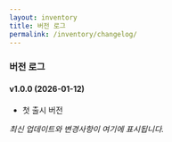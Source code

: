```yaml
---
layout: inventory
title: 버전 로그
permalink: /inventory/changelog/
---
```


### 버전 로그

#### v1.0.0 (2026-01-12)
- 첫 출시 버전

*최신 업데이트와 변경사항이 여기에 표시됩니다.*
